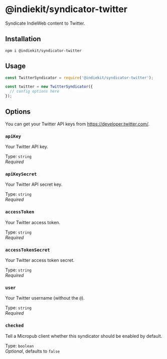 # @indiekit/syndicator-twitter

Syndicate IndieWeb content to Twitter.

## Installation

`npm i @indiekit/syndicator-twitter`

## Usage

```js
const TwitterSyndicator = require('@indiekit/syndicator-twitter');

const twitter = new TwitterSyndicator({
  // config options here
});
```

## Options

You can get your Twitter API keys from <https://developer.twitter.com/>.

### `apiKey`

Your Twitter API key.

Type: `string`\
*Required*

### `apiKeySecret`

Your Twitter API secret key.

Type: `string`\
*Required*

### `accessToken`

Your Twitter access token.

Type: `string`\
*Required*

### `accessTokenSecret`

Your Twitter access token secret.

Type: `string`\
*Required*

### `user`

Your Twitter username (without the `@`).

Type: `string`\
*Required*

### `checked`

Tell a Micropub client whether this syndicator should be enabled by default.

Type: `boolean`\
*Optional*, defaults to `false`
